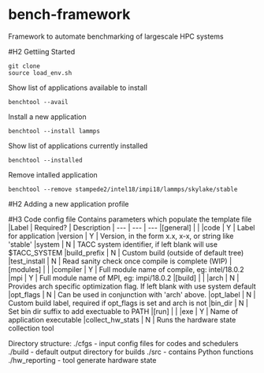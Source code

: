 # bench-framework
Framework to automate benchmarking of largescale HPC systems

#H2 Gettiing Started

```
git clone
source load_env.sh
```
Show list of applications available to install
```
benchtool --avail
```
Install a new application
```
benchtool --install lammps
```
Show list of applications currently installed
```
benchtool --installed
```
Remove intalled application
```
benchtool --remove stampede2/intel18/impi18/lammps/skylake/stable
```

#H2 Adding a new application profile

#H3 Code config file
Contains parameters which populate the template file
|Label             | Required? | Description
| ---             | --- | ---
|[general]        |   | 
|code             | Y | Label for application
|version          | Y | Version, in the form x.x, x-x, or string like 'stable'
|system           | N | TACC system identifier, if left blank will use $TACC_SYSTEM
|build_prefix     | N | Custom build (outside of default tree)
|test_install     | N | Read sanity check once compile is complete (WIP)
|[modules]        |   | 
|compiler         | Y | Full module name of compile, eg: intel/18.0.2
|mpi              | Y | Full module name of MPI, eg: impi/18.0.2
|[build]          |   |
|arch             | N | Provides arch specific optimization flag. If left blank with use system default 
|opt_flags        | N | Can be used in conjunction with 'arch' above.
|opt_label        | N | Custom build label, required if opt_flags is set and arch is not
|bin_dir          | N | Set bin dir suffix to add exectuable to PATH
|[run]            |   |
|exe              | Y | Name of application executable
|collect_hw_stats | N | Runs the hardware state collection tool 


Directory structure:
./cfgs - input config files for codes and schedulers
./build - default output directory for builds
./src - contains Python functions 
./hw_reporting - tool generate hardware state
